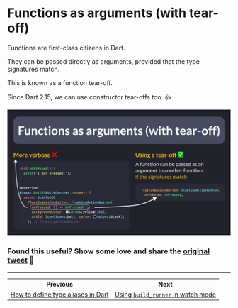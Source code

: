 # Functions as arguments (with tear-off)

Functions are first-class citizens in Dart.

They can be passed directly as arguments, provided that the type signatures match.

This is known as a function tear-off.

Since Dart 2.15, we can use constructor tear-offs too. 👍

![](074.0.png)


### Found this useful? Show some love and share the [original tweet](https://twitter.com/biz84/status/1580940047003844611) 🙏

---

| Previous | Next |
| -------- | ---- |
| [How to define type aliases in Dart](../0073-enhance-readability-with-typdef/index.md) | [Using `build_runner` in watch mode](../0075-build-runner-watch/index.md) |
